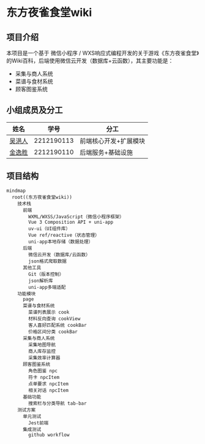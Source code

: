 # 东方夜雀食堂wiki

## 项目介绍

本项目是一个基于​	微信小程序 / WXS响应式编程开发的关于游戏《东方夜雀食堂》的Wiki百科，后端使用微信云开发（数据库+云函数），其主要功能是：
- 采集与商人系统
- 菜谱与食材系统
- 顾客图鉴系统



## 小组成员及分工

| 姓名                                | 学号         | 分工                     |
| ----------------------------------- | ------------ | ------------------------ |
| [吴浥人](https://github.com/heiseisunset) | 2212190113 | 前端核心开发+扩展模块    |
| [金逸胜](https://github.com/RheinXenon)     | 2212190110 | 后端服务+基础设施        |



## 项目结构

```mermaid
mindmap
  root((东方夜雀食堂wiki))
    技术栈
      前端
        WXML/WXSS/JavaScript（微信小程序框架）
        Vue 3 Composition API + uni-app
        uv-ui（UI组件库）
        Vue ref/reactive（状态管理）
        uni-app本地存储（数据处理）
      后端
        微信云开发（数据库/云函数）
        json格式爬取数据
      其他工具
        Git（版本控制）
        json解析库
        uni-app多端适配
    功能模块
      page
      ​菜谱与食材系统
        菜谱列表展示 cook
        材料反向查询 cookView
        客人喜好匹配系统 cookBar
        价格区间分类 cookBar
      ​采集与商人系统
        采集地图导航
        商人库存监控
        采集效率计算器
      顾客图鉴系统
        角色图鉴 npc
        符卡 npcItem
        点单要求 npcItem
        相关对话 npcItem
      基础功能
        搜索栏与分类导航 tab-bar
    测试方案
      单元测试
        Jest前端
      集成测试
        github workflow
```
